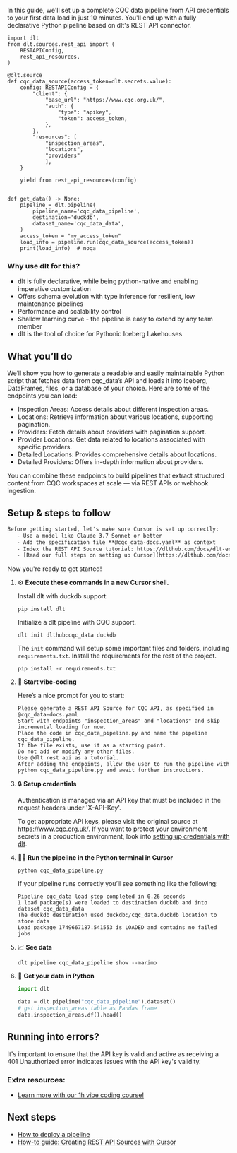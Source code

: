 In this guide, we'll set up a complete CQC data pipeline from API credentials to your first data load in just 10 minutes. You'll end up with a fully declarative Python pipeline based on dlt's REST API connector.

```python-outcome
import dlt
from dlt.sources.rest_api import (
    RESTAPIConfig,
    rest_api_resources,
)

@dlt.source
def cqc_data_source(access_token=dlt.secrets.value):
    config: RESTAPIConfig = {
        "client": {
            "base_url": "https://www.cqc.org.uk/",
            "auth": {
                "type": "apikey",
                "token": access_token,
            },
        },
        "resources": [
            "inspection_areas",
            "locations",
            "providers"
            ],
    }

    yield from rest_api_resources(config)


def get_data() -> None:
    pipeline = dlt.pipeline(
        pipeline_name='cqc_data_pipeline',
        destination='duckdb',
        dataset_name='cqc_data_data', 
    )
    access_token = "my_access_token"
    load_info = pipeline.run(cqc_data_source(access_token))
    print(load_info)  # noqa
```

### Why use dlt for this?

- dlt is fully declarative, while being python-native and enabling imperative customization
- Offers schema evolution with type inference for resilient, low maintenance pipelines
- Performance and scalability control
- Shallow learning curve - the pipeline is easy to extend by any team member
- dlt is the tool of choice for Pythonic Iceberg Lakehouses

## What you’ll do

We’ll show you how to generate a readable and easily maintainable Python script that fetches data from cqc_data’s API and loads it into Iceberg, DataFrames, files, or a database of your choice. Here are some of the endpoints you can load:

- Inspection Areas: Access details about different inspection areas.
- Locations: Retrieve information about various locations, supporting pagination.
- Providers: Fetch details about providers with pagination support.
- Provider Locations: Get data related to locations associated with specific providers.
- Detailed Locations: Provides comprehensive details about locations.
- Detailed Providers: Offers in-depth information about providers.

You can combine these endpoints to build pipelines that extract structured content from CQC workspaces at scale — via REST APIs or webhook ingestion.

## Setup & steps to follow

```default
Before getting started, let's make sure Cursor is set up correctly:
   - Use a model like Claude 3.7 Sonnet or better
   - Add the specification file **@cqc_data-docs.yaml** as context
   - Index the REST API Source tutorial: https://dlthub.com/docs/dlt-ecosystem/verified-sources/rest_api/ and add it to context as **@dlt rest api**
   - [Read our full steps on setting up Cursor](https://dlthub.com/docs/dlt-ecosystem/llm-tooling/cursor-restapi#23-configuring-cursor-with-documentation)
```

Now you're ready to get started! 

1. ⚙️ **Execute these commands in a new Cursor shell.**
    
    Install dlt with duckdb support:
    ```shell
    pip install dlt
    ```

    Initialize a dlt pipeline with CQC support.
    ```shell
    dlt init dlthub:cqc_data duckdb
    ```

    The `init` command will setup some important files and folders, including `requirements.txt`. Install the requirements for the rest of the project.
    ```shell
    pip install -r requirements.txt
    ```
    
2. 🤠 **Start vibe-coding**
    
    Here’s a nice prompt for you to start: 
    
    ```prompt
    Please generate a REST API Source for CQC API, as specified in @cqc_data-docs.yaml 
    Start with endpoints "inspection_areas" and "locations" and skip incremental loading for now. 
    Place the code in cqc_data_pipeline.py and name the pipeline cqc_data_pipeline. 
    If the file exists, use it as a starting point. 
    Do not add or modify any other files. 
    Use @dlt rest api as a tutorial. 
    After adding the endpoints, allow the user to run the pipeline with python cqc_data_pipeline.py and await further instructions.
    ```

    
3. 🔒 **Setup credentials** 
    
    Authentication is managed via an API key that must be included in the request headers under 'X-API-Key'.
    
    To get appropriate API keys, please visit the original source at https://www.cqc.org.uk/.
    If you want to protect your environment secrets in a production environment, look into [setting up credentials with dlt](https://dlthub.com/docs/walkthroughs/add_credentials).
    
4. 🏃‍♀️ **Run the pipeline in the Python terminal in Cursor**
    
    ```shell
    python cqc_data_pipeline.py
    ```
    
    If your pipeline runs correctly you’ll see something like the following:
    
    ```shell
    Pipeline cqc_data load step completed in 0.26 seconds
    1 load package(s) were loaded to destination duckdb and into dataset cqc_data_data
    The duckdb destination used duckdb:/cqc_data.duckdb location to store data
    Load package 1749667187.541553 is LOADED and contains no failed jobs
    ```
    
5. 📈 **See data**
    
    ```shell
    dlt pipeline cqc_data_pipeline show --marimo
    ```
    
6. 🐍 **Get your data in Python**
    
    ```python
    import dlt

   data = dlt.pipeline("cqc_data_pipeline").dataset()
   # get inspection_areas table as Pandas frame
   data.inspection_areas.df().head()
    ```

## Running into errors?

It's important to ensure that the API key is valid and active as receiving a 401 Unauthorized error indicates issues with the API key's validity.

### Extra resources:

- [Learn more with our 1h vibe coding course!](https://www.youtube.com/watch?v=GGid70rnJuM)

## Next steps

- [How to deploy a pipeline](https://dlthub.com/docs/walkthroughs/deploy-a-pipeline)
- [How-to guide: Creating REST API Sources with Cursor](https://dlthub.com/docs/dlt-ecosystem/llm-tooling/cursor-restapi)